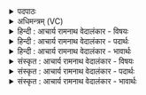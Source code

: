 <details><summary>पदपाठः</summary>

यः। चि꣣त्। हि꣢। त्वा꣣। बहु꣡भ्यः꣢। आ। सु꣣ता꣢वा꣢न्। आ꣣वि꣡वा꣢सति। आ꣣। वि꣡वा꣢꣯सति। उ꣣ग्र꣢म्। तत्। प꣣त्यते। श꣡वः꣢꣯। इ꣡न्द्र꣢꣯। अ꣣ङ्ग꣢। १३४२।
</details>

<details><summary>अधिमन्त्रम् (VC)</summary>

- इन्द्रः
- गोतमो राहूगणः
- उष्णिक्
- ऋषभः
</details>

<details><summary>हिन्दी : आचार्य रामनाथ वेदालंकार - विषयः</summary>

आगे फिर वही विषय वर्णित है।
</details>

<details><summary>हिन्दी : आचार्य रामनाथ वेदालंकार - पदार्थः</summary>

पदार्थान्वयभाषाः -  प्रथम—परमात्मा के पक्ष में। हे परमात्मन् ! (बहुभ्यः आ) बहुतों में से (यः चित् हि) जो (सुतावान्) श्रद्धारस को बहानेवाला होकर (त्वा) आपकी (आ विवासति) पूजा करता है, वह (तत्) अद्वितीय (उग्रं शवः) प्रचण्ड आत्मबल (पत्यते) प्राप्त कर लेता है। (अङ्ग) हे परमात्मन् ! वह आप (इन्द्रः) इन्द्र नामवाले हो ॥ द्वितीय—राजा के पक्ष में। हे राजन् ! (यः चित् हि) जो प्रजाजन (बहुभ्यः) बहुतों में से (आ) लाकर, चुनकर (सुतावान्) आपका अभिषेक करके (त्वा) आपको (आ विवासति) सत्कृत करता है, वह (तत्) अद्वितीय, (उग्रं शवः) प्रचण्ड बल (पत्यते) प्राप्त कर लेता है। (अङ्ग) हे राजन् ! वह आप (इन्द्रः) इन्द्र नाम से कहे जाते हो ॥२॥ यहाँ श्लेषालङ्कार है ॥२॥
</details>

<details><summary>हिन्दी : आचार्य रामनाथ वेदालंकार - भावार्थः</summary>

भावार्थभाषाः -  जैसे परमेश्वर अपने स्तोताओं को आत्मबल देता है, वैसे ही राष्ट्र में राजा भी प्रजाजनों में आत्मविश्वास उत्पन्न करे ॥२॥
</details>

<details><summary>संस्कृत : आचार्य रामनाथ वेदालंकार - विषयः</summary>

अत पुनस्तमेव विषयमाह।
</details>

<details><summary>संस्कृत : आचार्य रामनाथ वेदालंकार - पदार्थः</summary>

पदार्थान्वयभाषाः -  प्रथमः—परमात्मपरः। हे परमात्मन् ! (बहुभ्यः आ) अनेकेभ्यः (यः चित् हि) यः खलु (सुतावान्) अभिषुतश्रद्धारसः (त्वा) त्वाम् (आ विवासति) पूजयति सः (तत्) अद्वितीयम् (उग्रं शवः) प्रचण्डम् आत्मबलम् (पत्यते) प्राप्नोति। [पत्लृ पतने, भ्वादिः, व्यत्ययेन श्यन्।] (अङ्ग) हे भद्र ! स त्वम् (इन्द्रः) इन्द्रनामा असि ॥ द्वितीयः—नृपतिपरः। हे राजन् ! (यः चित् हि) यः खलु प्रजाजनः (बहुभ्यः) अनेकेभ्यः (आ) आनीय निर्वाच्य (सुतावान्) कृताभिषेकः (त्वा) त्वाम् (आ विवासति) सत्करोति, सः (तत्) अद्वितीयम् (उग्रं शवः) प्रचण्डं बलम् (पत्यते) प्राप्नोति। (अङ्ग) हे भद्र ! स त्वम् (इन्द्रः) इन्द्रनाम्ना कीर्त्यसे ॥२॥२ अत्र श्लेषालङ्कारः ॥२॥
</details>

<details><summary>संस्कृत : आचार्य रामनाथ वेदालंकार - भावार्थः</summary>

भावार्थभाषाः -  यथा परमेश्वरः स्वस्तोतृभ्य आत्मबलं प्रयच्छति तथैव राष्ट्रे नृपतिरपि प्रजाजनेष्वात्मविश्वासमुत्पादयेत् ॥२॥
</details>